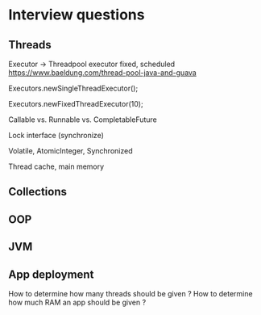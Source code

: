 # Interview questions

## Threads

Executor -> Threadpool executor fixed, scheduled https://www.baeldung.com/thread-pool-java-and-guava

Executors.newSingleThreadExecutor();

Executors.newFixedThreadExecutor(10);

Callable vs. Runnable vs. CompletableFuture

Lock interface (synchronize)

Volatile, AtomicInteger, Synchronized

Thread cache, main memory

## Collections

## OOP

## JVM

## App deployment

How to determine how many threads should be given ?
How to determine how much RAM an app should be given ?
